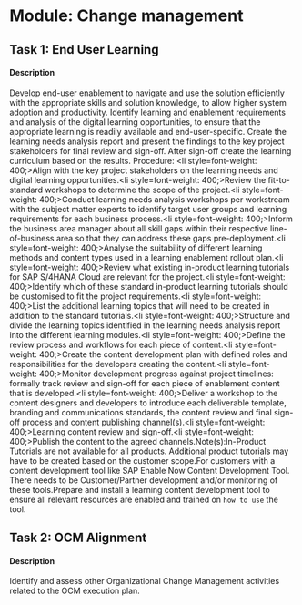 
# Module: Change management
## Task 1: End User Learning
#### Description
Develop end-user enablement to navigate and use the solution efficiently with the appropriate skills and solution knowledge, to allow higher system adoption and productivity. Identify learning and enablement requirements and analysis of the digital learning opportunities, to ensure that the appropriate learning is readily available and end-user-specific. Create the learning needs analysis report and present the findings to the key project stakeholders for final review and sign-off. After sign-off create the learning curriculum based on the results. Procedure: <li style=font-weight: 400;>Align with the key project stakeholders on the learning needs and digital learning opportunities.<li style=font-weight: 400;>Review the fit-to-standard workshops to determine the scope of the project.<li style=font-weight: 400;>Conduct learning needs analysis workshops per workstream with the subject matter experts to identify target user groups and learning requirements for each business process.<li style=font-weight: 400;>Inform the business area manager about all skill gaps within their respective line-of-business area so that they can address these gaps pre-deployment.<li style=font-weight: 400;>Analyse the suitability of different learning methods and content types used in a learning enablement rollout plan.<li style=font-weight: 400;>Review what existing in-product learning tutorials for SAP S/4HANA Cloud are relevant for the project.<li style=font-weight: 400;>Identify which of these standard in-product learning tutorials should be customised to fit the project requirements.<li style=font-weight: 400;>List the additional learning topics that will need to be created in addition to the standard tutorials.<li style=font-weight: 400;>Structure and divide the learning topics identified in the learning needs analysis report into the different learning modules.<li style=font-weight: 400;>Define the review process and workflows for each piece of content.<li style=font-weight: 400;>Create the content development plan with defined roles and responsibilities for the developers creating the content.<li style=font-weight: 400;>Monitor development progress against project timelines: formally track review and sign-off for each piece of enablement content that is developed.<li style=font-weight: 400;>Deliver a workshop to the content designers and developers to introduce each deliverable template, branding and communications standards, the content review and final sign-off process and content publishing channel(s).<li style=font-weight: 400;>Learning content review and sign-off.<li style=font-weight: 400;>Publish the content to the agreed channels.Note(s):In-Product Tutorials are not available for all products. Additional product tutorials may have to be created based on the customer scope.For customers with a content development tool like SAP Enable Now Content Development Tool. There needs to be Customer/Partner development and/or monitoring of these tools.Prepare and install a learning content development tool to ensure all relevant resources are enabled and trained on `how to use` the tool.

## Task 2: OCM Alignment
#### Description
Identify and assess other Organizational Change Management activities related to the OCM execution plan.
